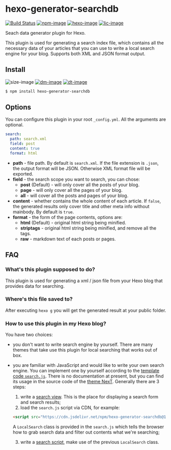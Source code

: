# hexo-generator-searchdb

[![Build Status][github-image]][github-url]
[![npm-image]][npm-url]
[![hexo-image]][hexo-url]
[![lic-image]](LICENSE)

Seach data generator plugin for Hexo.

This plugin is used for generating a search index file, which contains all the necessary data of your articles that you can use to write a local search engine for your blog. Supports both XML and JSON format output.

## Install

![size-image]
[![dm-image]][npm-url]
[![dt-image]][npm-url]

```bash
$ npm install hexo-generator-searchdb
```

## Options

You can configure this plugin in your root `_config.yml`. All the arguments are optional.

``` yaml
search:
  path: search.xml
  field: post
  content: true
  format: html
```

- **path** - file path. By default is `search.xml`. If the file extension is `.json`, the output format will be JSON. Otherwise XML format file will be exported.
- **field** - the search scope you want to search, you can chose:
  * **post** (Default) - will only cover all the posts of your blog.
  * **page** - will only cover all the pages of your blog.
  * **all** - will cover all the posts and pages of your blog.
- **content** - whether contains the whole content of each article. If `false`, the generated results only cover title and other meta info without mainbody. By default is `true`.
- **format** - the form of the page contents, options are:
  * **html** (Default) - original html string being minified.
  * **striptags** - original html string being minified, and remove all the tags.
  * **raw** - markdown text of each posts or pages.

## FAQ

### What's this plugin supposed to do?

This plugin is used for generating a xml / json file from your Hexo blog that provides data for searching.

### Where's this file saved to?

After executing `hexo g` you will get the generated result at your public folder.

### How to use this plugin in my Hexo blog?

You have two choices:

* you don't want to write search engine by yourself. There are many themes that take use this plugin for local searching that works out of box.
* you are familiar with JavaScript and would like to write your own search engine. You can implement one by yourself according to the [template code `search.js`](https://github.com/next-theme/hexo-generator-searchdb/blob/main/dist/search.js). There is no documentation at present, but you can find its usage in the source code of the [theme NexT](https://github.com/next-theme/hexo-theme-next). Generally there are 3 steps:
  1. write a [search view](https://github.com/next-theme/hexo-theme-next/blob/v8.8.0/layout/_partials/search/localsearch.njk). This is the place for displaying a search form and search results;
  2. load the `search.js` script via CDN, for example:
  ```html
  <script src="https://cdn.jsdelivr.net/npm/hexo-generator-searchdb@1.4.0/dist/search.js"></script>
  ```
  A `LocalSearch` class is provided in the `search.js` which tells the browser how to grab search data and filter out contents what we're searching;

  3. write a [search script](https://github.com/next-theme/hexo-theme-next/blob/v8.8.0/source/js/third-party/search/local-search.js), make use of the previous `LocalSearch` class.

[github-image]: https://img.shields.io/github/actions/workflow/status/next-theme/hexo-generator-searchdb/linter.yml?branch=main&style=flat-square
[npm-image]: https://img.shields.io/npm/v/hexo-generator-searchdb?style=flat-square
[hexo-image]: https://img.shields.io/badge/hexo-%3E%3D%203.0-blue?style=flat-square
[lic-image]: https://img.shields.io/npm/l/hexo-generator-searchdb?style=flat-square

[size-image]: https://img.shields.io/github/languages/code-size/next-theme/hexo-generator-searchdb?style=flat-square
[dm-image]: https://img.shields.io/npm/dm/hexo-generator-searchdb?style=flat-square
[dt-image]: https://img.shields.io/npm/dt/hexo-generator-searchdb?style=flat-square

[github-url]: https://github.com/next-theme/hexo-generator-searchdb/actions?query=workflow%3ALinter
[npm-url]: https://www.npmjs.com/package/hexo-generator-searchdb
[hexo-url]: https://hexo.io
